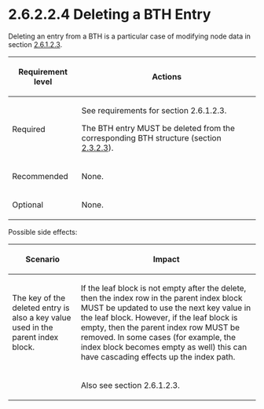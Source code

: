 <html dir="LTR" xmlns:mshelp="http://msdn.microsoft.com/mshelp" xmlns:ddue="http://ddue.schemas.microsoft.com/authoring/2003/5" xmlns:xlink="http://www.w3.org/1999/xlink" xmlns:tool="http://www.microsoft.com/tooltip">
    <head>
        <meta http-equiv="Content-Type" content="text/html; CHARSET=utf-8"></meta>
        <meta name="save" content="history"></meta>
        <title>2.6.2.2.4 Deleting a BTH Entry</title>
        <xml>
            <mshelp:toctitle title="2.6.2.2.4 Deleting a BTH Entry"></mshelp:toctitle>
            <mshelp:rltitle title="[MS-PST]: Deleting a BTH Entry"></mshelp:rltitle>
            <mshelp:keyword index="A" term="21d49035-3818-4a4c-bc54-0e271cb9ce81"></mshelp:keyword>
            <mshelp:attr name="DCSext.ContentType" value="open specification"></mshelp:attr>
            <mshelp:attr name="AssetID" value="21d49035-3818-4a4c-bc54-0e271cb9ce81"></mshelp:attr>
            <mshelp:attr name="TopicType" value="kbRef"></mshelp:attr>
            <mshelp:attr name="DCSext.Title" value="[MS-PST]: Deleting a BTH Entry" />
        </xml>
    </head>
    <body>
        <div id="header">
            <h1 class="heading">2.6.2.2.4 Deleting a BTH Entry</h1>
        </div>
        <div id="mainSection">
            <div id="mainBody">
                <div id="allHistory" class="saveHistory"></div>
                <div id="sectionSection0" class="section" name="collapseableSection">
                    

<p>Deleting an entry from a BTH is a particular case of
modifying node data in section <a href="dc322b87-5d91-4e00-8123-c4a155dfe6dd.html">2.6.1.2.3</a>.</p>

<table>
 <thead>
  <tr>
   <th>
   <p>Requirement level</p>
   </th>
   <th>
   <p><b><span>Actions</span></b></p>
   </th>
  </tr>
 </thead>
 <tr>
  <td>
  <p>Required</p>
  </td>
  <td>
  <p>See requirements for section 2.6.1.2.3.</p>
  <p>The BTH entry MUST be deleted from the corresponding
  BTH structure (section <a href="660db569-c8f7-4516-82ad-44709b1c667f.html">2.3.2.3</a>).</p>
  </td>
 </tr>
 <tr>
  <td>
  <p>Recommended</p>
  </td>
  <td>
  <p>None.</p>
  </td>
 </tr>
 <tr>
  <td>
  <p>Optional</p>
  </td>
  <td>
  <p>None.</p>
  </td>
 </tr>
</table>

<p>Possible side effects: </p>

<table>
 <thead>
  <tr>
   <th>
   <p>Scenario</p>
   </th>
   <th>
   <p>Impact</p>
   </th>
  </tr>
 </thead>
 <tr>
  <td>
  <p>The key of the deleted entry is also a key value used
  in the parent index block.</p>
  </td>
  <td>
  <p>If the leaf block is not empty after the delete, then
  the index row in the parent index block MUST be updated to use the next key
  value in the leaf block. However, if the leaf block is empty, then the parent
  index row MUST be removed. In some cases (for example, the index block
  becomes empty as well) this can have cascading effects up the index path.</p>
  </td>
 </tr>
 <tr>
  <td>
  <p> </p>
  </td>
  <td>
  <p>Also see section 2.6.1.2.3.</p>
  </td>
 </tr>
</table>

<p> </p>
                </div>
            </div>
        </div>
    </body>
</html>